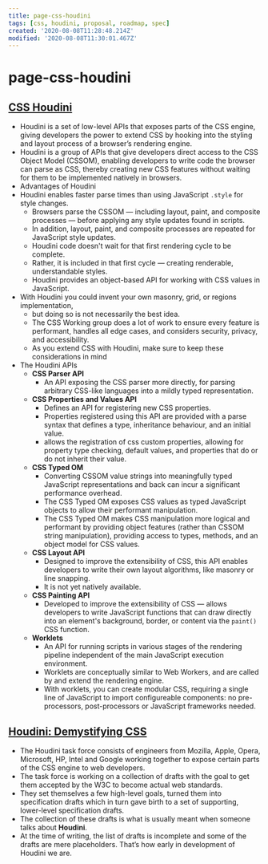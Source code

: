```yaml
---
title: page-css-houdini
tags: [css, houdini, proposal, roadmap, spec]
created: '2020-08-08T11:28:48.214Z'
modified: '2020-08-08T11:30:01.467Z'
---
```


# page-css-houdini

## [CSS Houdini](https://developer.mozilla.org/en-US/docs/Web/Houdini)

- Houdini is a set of low-level APIs that exposes parts of the CSS engine, giving developers the power to extend CSS by hooking into the styling and layout process of a browser’s rendering engine.  
- Houdini is a group of APIs that give developers direct access to the CSS Object Model (CSSOM), enabling developers to write code the browser can parse as CSS, thereby creating new CSS features without waiting for them to be implemented natively in browsers.
- Advantages of Houdini
- Houdini enables faster parse times than using JavaScript `.style` for style changes.
  - Browsers parse the CSSOM — including layout, paint, and composite processes — before applying any style updates found in scripts. 
  - In addition, layout, paint, and composite processes are repeated for JavaScript style updates. 
  - Houdini code doesn't wait for that first rendering cycle to be complete. 
  - Rather, it is included in that first cycle — creating renderable, understandable styles. 
  - Houdini provides an object-based API for working with CSS values in JavaScript.
- With Houdini you could invent your own masonry, grid, or regions implementation, 
  - but doing so is not necessarily the best idea. 
  - The CSS Working group does a lot of work to ensure every feature is performant, handles all edge cases, and considers security, privacy, and accessibility. 
  - As you extend CSS with Houdini, make sure to keep these considerations in mind
- The Houdini APIs
  - **CSS Parser API**
    - An API exposing the CSS parser more directly, for parsing arbitrary CSS-like languages into a mildly typed representation.
  - **CSS Properties and Values API** 
    - Defines an API for registering new CSS properties. 
    - Properties registered using this API are provided with a parse syntax that defines a type, inheritance behaviour, and an initial value.
    - allows the registration of css custom properties, allowing for property type checking, default values, and properties that do or do not inherit their value.
  - **CSS Typed OM**
    - Converting CSSOM value strings into meaningfully typed JavaScript representations and back can incur a significant performance overhead. 
    - The CSS Typed OM exposes CSS values as typed JavaScript objects to allow their performant manipulation.
    - The CSS Typed OM makes CSS manipulation more logical and performant by providing object features (rather than CSSOM string manipulation), providing access to types, methods, and an object model for CSS values.
  - **CSS Layout API** 
    - Designed to improve the extensibility of CSS, this API enables developers to write their own layout algorithms, like masonry or line snapping. 
    - It is not yet natively available.
  - **CSS Painting API**
    - Developed to improve the extensibility of CSS — allows developers to write JavaScript functions that can draw directly into an element's background, border, or content via the `paint()` CSS function.
  - **Worklets**
    - An API for running scripts in various stages of the rendering pipeline independent of the main JavaScript execution environment. 
    - Worklets are conceptually similar to Web Workers, and are called by and extend the rendering engine.
    - With worklets, you can create modular CSS, requiring a single line of JavaScript to import configureable components: no pre-processors, post-processors or JavaScript frameworks needed.

## [Houdini: Demystifying CSS](https://developers.google.com/web/updates/2016/05/houdini)

- The Houdini task force consists of engineers from Mozilla, Apple, Opera, Microsoft, HP, Intel and Google working together to expose certain parts of the CSS engine to web developers. 
- The task force is working on a collection of drafts with the goal to get them accepted by the W3C to become actual web standards. 
- They set themselves a few high-level goals, turned them into specification drafts which in turn gave birth to a set of supporting, lower-level specification drafts. 
- The collection of these drafts is what is usually meant when someone talks about **Houdini**. 
- At the time of writing, the list of drafts is incomplete and some of the drafts are mere placeholders. That’s how early in development of Houdini we are.
